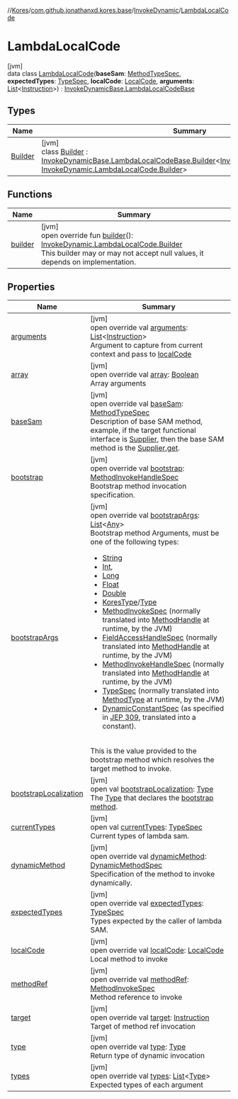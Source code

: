 //[Kores](../../../../index.md)/[com.github.jonathanxd.kores.base](../../index.md)/[InvokeDynamic](../index.md)/[LambdaLocalCode](index.md)

# LambdaLocalCode

[jvm]\
data class [LambdaLocalCode](index.md)(**baseSam**: [MethodTypeSpec](../../../com.github.jonathanxd.kores.common/-method-type-spec/index.md), **expectedTypes**: [TypeSpec](../../-type-spec/index.md), **localCode**: [LocalCode](../../-local-code/index.md), **arguments**: [List](https://kotlinlang.org/api/latest/jvm/stdlib/kotlin.collections/-list/index.html)<[Instruction](../../../com.github.jonathanxd.kores/-instruction/index.md)>) : [InvokeDynamicBase.LambdaLocalCodeBase](../../-invoke-dynamic-base/-lambda-local-code-base/index.md)

## Types

| Name | Summary |
|---|---|
| [Builder](-builder/index.md) | [jvm]<br>class [Builder](-builder/index.md) : [InvokeDynamicBase.LambdaLocalCodeBase.Builder](../../-invoke-dynamic-base/-lambda-local-code-base/-builder/index.md)<[InvokeDynamic.LambdaLocalCode](index.md), [InvokeDynamic.LambdaLocalCode.Builder](-builder/index.md)> |

## Functions

| Name | Summary |
|---|---|
| [builder](builder.md) | [jvm]<br>open override fun [builder](builder.md)(): [InvokeDynamic.LambdaLocalCode.Builder](-builder/index.md)<br>This builder may or may not accept null values, it depends on implementation. |

## Properties

| Name | Summary |
|---|---|
| [arguments](arguments.md) | [jvm]<br>open override val [arguments](arguments.md): [List](https://kotlinlang.org/api/latest/jvm/stdlib/kotlin.collections/-list/index.html)<[Instruction](../../../com.github.jonathanxd.kores/-instruction/index.md)><br>Argument to capture from current context and pass to [localCode](local-code.md) |
| [array](index.md#2057355370%2FProperties%2F-1216412040) | [jvm]<br>open override val [array](index.md#2057355370%2FProperties%2F-1216412040): [Boolean](https://kotlinlang.org/api/latest/jvm/stdlib/kotlin/-boolean/index.html)<br>Array arguments |
| [baseSam](base-sam.md) | [jvm]<br>open override val [baseSam](base-sam.md): [MethodTypeSpec](../../../com.github.jonathanxd.kores.common/-method-type-spec/index.md)<br>Description of base SAM method, example, if the target functional interface is [Supplier](https://docs.oracle.com/javase/8/docs/api/java/util/function/Supplier.html), then the base SAM method is the [Supplier.get](https://docs.oracle.com/javase/8/docs/api/java/util/function/Supplier.html#get--). |
| [bootstrap](index.md#-1299197195%2FProperties%2F-1216412040) | [jvm]<br>open override val [bootstrap](index.md#-1299197195%2FProperties%2F-1216412040): [MethodInvokeHandleSpec](../../../com.github.jonathanxd.kores.common/-method-invoke-handle-spec/index.md)<br>Bootstrap method invocation specification. |
| [bootstrapArgs](index.md#-829302632%2FProperties%2F-1216412040) | [jvm]<br>open override val [bootstrapArgs](index.md#-829302632%2FProperties%2F-1216412040): [List](https://kotlinlang.org/api/latest/jvm/stdlib/kotlin.collections/-list/index.html)<[Any](https://kotlinlang.org/api/latest/jvm/stdlib/kotlin/-any/index.html)><br>Bootstrap method Arguments, must be one of the following types:<br><ul><li>[String](https://kotlinlang.org/api/latest/jvm/stdlib/kotlin/-string/index.html)</li><li>[Int](https://kotlinlang.org/api/latest/jvm/stdlib/kotlin/-int/index.html),</li><li>[Long](https://kotlinlang.org/api/latest/jvm/stdlib/kotlin/-long/index.html)</li><li>[Float](https://kotlinlang.org/api/latest/jvm/stdlib/kotlin/-float/index.html)</li><li>[Double](https://kotlinlang.org/api/latest/jvm/stdlib/kotlin/-double/index.html)</li><li>[KoresType](../../../com.github.jonathanxd.kores.type/-kores-type/index.md)/[Type](https://docs.oracle.com/javase/8/docs/api/java/lang/reflect/Type.html)</li><li>[MethodInvokeSpec](../../../com.github.jonathanxd.kores.common/-method-invoke-spec/index.md) (normally translated into [MethodHandle](https://docs.oracle.com/javase/8/docs/api/java/lang/invoke/MethodHandle.html) at runtime, by the JVM)</li><li>[FieldAccessHandleSpec](../../../com.github.jonathanxd.kores.common/-field-access-handle-spec/index.md) (normally translated into [MethodHandle](https://docs.oracle.com/javase/8/docs/api/java/lang/invoke/MethodHandle.html) at runtime, by the JVM)</li><li>[MethodInvokeHandleSpec](../../../com.github.jonathanxd.kores.common/-method-invoke-handle-spec/index.md) (normally translated into [MethodHandle](https://docs.oracle.com/javase/8/docs/api/java/lang/invoke/MethodHandle.html) at runtime, by the JVM)</li><li>[TypeSpec](../../-type-spec/index.md) (normally translated into [MethodType](https://docs.oracle.com/javase/8/docs/api/java/lang/invoke/MethodType.html) at runtime, by the JVM)</li><li>[DynamicConstantSpec](../../../com.github.jonathanxd.kores.common/-dynamic-constant-spec/index.md) (as specified in [JEP 309](https://openjdk.java.net/jeps/309), translated into a constant).</li></ul><br>This is the value provided to the bootstrap method which resolves the target method to invoke. |
| [bootstrapLocalization](index.md#337901148%2FProperties%2F-1216412040) | [jvm]<br>open val [bootstrapLocalization](index.md#337901148%2FProperties%2F-1216412040): [Type](https://docs.oracle.com/javase/8/docs/api/java/lang/reflect/Type.html)<br>The [Type](https://docs.oracle.com/javase/8/docs/api/java/lang/reflect/Type.html) that declares the [bootstrap method](../../-invoke-dynamic-base/bootstrap.md). |
| [currentTypes](index.md#-1576948329%2FProperties%2F-1216412040) | [jvm]<br>open val [currentTypes](index.md#-1576948329%2FProperties%2F-1216412040): [TypeSpec](../../-type-spec/index.md)<br>Current types of lambda sam. |
| [dynamicMethod](index.md#1166693539%2FProperties%2F-1216412040) | [jvm]<br>open override val [dynamicMethod](index.md#1166693539%2FProperties%2F-1216412040): [DynamicMethodSpec](../../../com.github.jonathanxd.kores.common/-dynamic-method-spec/index.md)<br>Specification of the method to invoke dynamically. |
| [expectedTypes](expected-types.md) | [jvm]<br>open override val [expectedTypes](expected-types.md): [TypeSpec](../../-type-spec/index.md)<br>Types expected by the caller of lambda SAM. |
| [localCode](local-code.md) | [jvm]<br>open override val [localCode](local-code.md): [LocalCode](../../-local-code/index.md)<br>Local method to invoke |
| [methodRef](index.md#930932209%2FProperties%2F-1216412040) | [jvm]<br>open override val [methodRef](index.md#930932209%2FProperties%2F-1216412040): [MethodInvokeSpec](../../../com.github.jonathanxd.kores.common/-method-invoke-spec/index.md)<br>Method reference to invoke |
| [target](target.md) | [jvm]<br>open override val [target](target.md): [Instruction](../../../com.github.jonathanxd.kores/-instruction/index.md)<br>Target of method ref invocation |
| [type](index.md#-656036835%2FProperties%2F-1216412040) | [jvm]<br>open override val [type](index.md#-656036835%2FProperties%2F-1216412040): [Type](https://docs.oracle.com/javase/8/docs/api/java/lang/reflect/Type.html)<br>Return type of dynamic invocation |
| [types](types.md) | [jvm]<br>open override val [types](types.md): [List](https://kotlinlang.org/api/latest/jvm/stdlib/kotlin.collections/-list/index.html)<[Type](https://docs.oracle.com/javase/8/docs/api/java/lang/reflect/Type.html)><br>Expected types of each argument |
